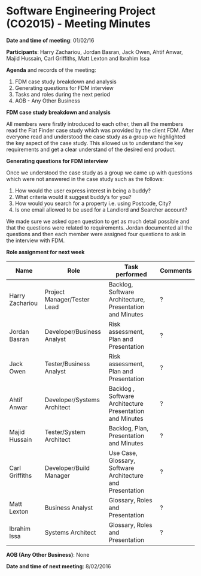 # Software Engineering Project (CO2015) - Meeting Minutes

**Date and time of meeting**: 01/02/16

**Participants**: Harry Zachariou, Jordan Basran, Jack Owen, Ahtif Anwar, Majid Hussain, Carl Griffiths, Matt Lexton and Ibrahim Issa

**Agenda** and records of the meeting:

1.  FDM case study breakdown and analysis
2.  Generating questions for FDM interview
3.  Tasks and roles during the next period
4.	AOB - Any Other Business

**FDM case study breakdown and analysis**

All members were firstly introduced to each other, then all the members read the Flat Finder case study which was provided by the client FDM. After everyone read and understood the case study as a group we highlighted the key aspect of the case study. This allowed us to understand the key requirements and get a clear understand of  the desired end product.

**Generating questions for FDM interview**

Once we understood the case study as a group we came up with questions which were not answered in the case study such as the follows:

1.  How would the user express interest in being a buddy?
2.  What criteria would it suggest buddy’s for you?
3. 	How would you search for a property i.e. using Postcode, City?
4.  Is one email allowed to be used for a Landlord and Searcher account?

We made sure we asked open question to get as much detail possible and that the questions were related to requirements. Jordan documented all the questions and then each member were assigned four questions to ask in the interview with FDM.

**Role assignment for next week**

| Name | Role | Task performed | Comments |
|------|------|----------------|----------|
| Harry Zachariou | Project Manager/Tester Lead | Backlog, Software Architecture, Presentation and Minutes | ? |
| Jordan Basran | Developer/Business Analyst | Risk assessment, Plan and Presentation | ? |
| Jack Owen | Tester/Business Analyst | Risk assessment, Plan and Presentation | ? |
| Ahtif Anwar | Developer/Systems Architect | Backlog , Software Architecture  Presentation and Minutes  | ? |
| Majid Hussain | Tester/System Architect | Backlog, Plan, Presentation and Minutes  | ? |
| Carl Griffiths | Developer/Build Manager | Use Case, Glossary,  Software Architecture and Presentation | ? |
| Matt Lexton | Business Analyst | Glossary, Roles and Presentation | ? |
| Ibrahim Issa | Systems Architect | Glossary, Roles and Presentation | ? |

**AOB (Any Other Business)**:
None

**Date and time of next meeting**: 8/02/2016
